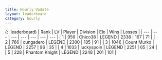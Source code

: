 ```yaml
---
title: Hourly Update
layout: leaderboard
category: hourly
---
```


{: .leaderboard}
| Rank | LV | Player | Division | Elo | Wins | Losses |
| --- | --- | --- | --- | --- | --- | --- |
| <span data-change="0">1</span> | 956 | <span title="ID: 409927">Chico38</span> | LEGEND | <span data-change="0">2338</span> | <span data-change="0">167</span> | <span data-change="0">71</span> |
| <span data-change="0">2</span> | 766 | <span title="ID: 54134">cungadero</span> | LEGEND | <span data-change="0">2300</span> | <span data-change="0">185</span> | <span data-change="0">91</span> |
| <span data-change="0">3</span> | 1046 | <span title="ID: 498323">Count Murko</span> | LEGEND | <span data-change="4">2257</span> | <span data-change="1">96</span> | <span data-change="0">35</span> |
| <span data-change="0">4</span> | 1033 | <span title="ID: 512212">luckyspoin</span> | LEGEND | <span data-change="0">2251</span> | <span data-change="0">65</span> | <span data-change="0">24</span> |
| <span data-change="0">5</span> | 228 | <span title="ID: 742939">Phantom Knight</span> | LEGEND | <span data-change="0">2248</span> | <span data-change="0">201</span> | <span data-change="0">101</span> |